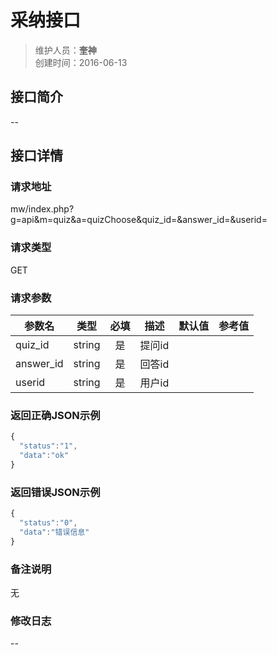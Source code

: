 # 采纳接口
>维护人员：**奎神**  
>创建时间：2016-06-13

## 接口简介
--

## 接口详情

### 请求地址
mw/index.php?g=api&m=quiz&a=quizChoose&quiz_id=&answer_id=&userid=

### 请求类型
GET

### 请求参数
| 参数名 | 类型   | 必填 | 描述   | 默认值 | 参考值 |
| --- | :---: | :---: | --- | --- |---|
| quiz_id | string | 是   |  提问id|||
| answer_id  | string | 是  | 回答id  |||
| userid | string | 是   | 用户id   |||
### 返回正确JSON示例
```javascript
{
  "status":"1",
  "data":"ok"
}
```
### 返回错误JSON示例
```javascript
{
  "status":"0",
  "data":"错误信息"
}
```

### 备注说明
无

### 修改日志
--

